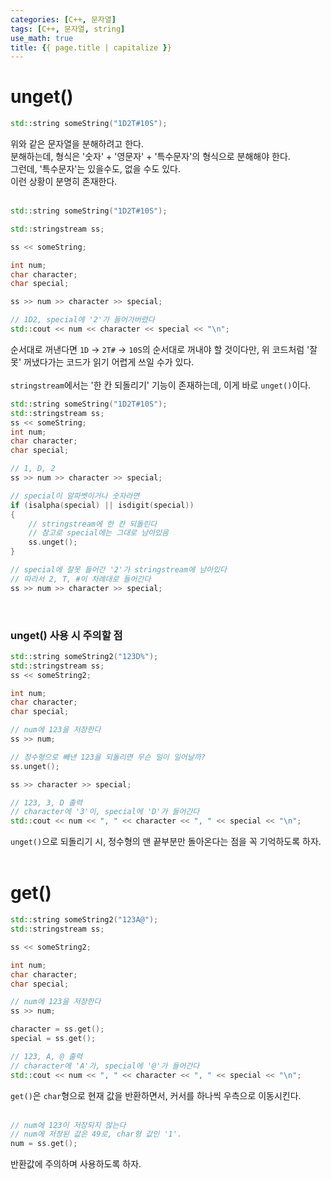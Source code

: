 ```yaml
---
categories: [C++, 문자열]
tags: [C++, 문자열, string]
use_math: true
title: {{ page.title | capitalize }}
---
```

# unget()
```cpp
std::string someString("1D2T#10S");
```  
위와 같은 문자열을 분해하려고 한다.  
분해하는데, 형식은 '숫자' + '영문자' + '특수문자'의 형식으로 분해해야 한다.  
그런데, '특수문자'는 있을수도, 없을 수도 있다.  
이런 상황이 분명히 존재한다.  
<br>

```cpp
std::string someString("1D2T#10S");

std::stringstream ss;

ss << someString;

int num;
char character;
char special;

ss >> num >> character >> special;

// 1D2, special에 '2'가 들어가버렸다
std::cout << num << character << special << "\n";
```  
순서대로 꺼낸다면 `1D` → `2T#` → `10S`의 순서대로 꺼내야 할 것이다만, 위 코드처럼 '잘못' 꺼냈다가는 코드가 읽기 어렵게 쓰일 수가 있다.  
<br>
`stringstream`에서는 '한 칸 되돌리기' 기능이 존재하는데, 이게 바로 `unget()`이다.  
```cpp
std::string someString("1D2T#10S");
std::stringstream ss;
ss << someString;
int num;
char character;
char special;

// 1, D, 2
ss >> num >> character >> special;

// special이 알파벳이거나 숫자라면
if (isalpha(special) || isdigit(special))
{
	// stringstream에 한 칸 되돌린다
	// 참고로 special에는 그대로 남아있음
	ss.unget();
}

// special에 잘못 들어간 '2'가 stringstream에 남아있다
// 따라서 2, T, #이 차례대로 들어간다
ss >> num >> character >> special;
```  
<br>

### unget() 사용 시 주의할 점
```cpp
std::string someString2("123D%");
std::stringstream ss;
ss << someString2;

int num;
char character;
char special;

// num에 123을 저장한다
ss >> num;

// 정수형으로 빼낸 123을 되돌리면 무슨 일이 일어날까?
ss.unget();

ss >> character >> special;

// 123, 3, D 출력
// character에 '3'이, special에 'D'가 들어간다
std::cout << num << ", " << character << ", " << special << "\n";
```  
`unget()`으로 되돌리기 시, 정수형의 맨 끝부분만 돌아온다는 점을 꼭 기억하도록 하자.  
<br>

# get()
```cpp
std::string someString2("123A@");
std::stringstream ss;

ss << someString2;

int num;
char character;
char special;

// num에 123을 저장한다
ss >> num;

character = ss.get();
special = ss.get();

// 123, A, @ 출력
// character에 'A'가, special에 '@'가 들어간다
std::cout << num << ", " << character << ", " << special << "\n";
```  
`get()`은 `char`형으로 현재 값을 반환하면서, 커서를 하나씩 우측으로 이동시킨다.  
<br>

```cpp
// num에 123이 저장되지 않는다
// num에 저장된 값은 49로, char형 값인 '1'.
num = ss.get();
```  
반환값에 주의하며 사용하도록 하자.  

